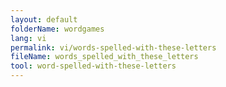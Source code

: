 ```yaml
---
layout: default
folderName: wordgames
lang: vi
permalink: vi/words-spelled-with-these-letters
fileName: words_spelled_with_these_letters
tool: word-spelled-with-these-letters       
---
```

